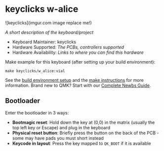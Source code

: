 # keyclicks w-alice

![keyclicks](imgur.com image replace me!)

*A short description of the keyboard/project*

* Keyboard Maintainer: keyclicks
* Hardware Supported: *The PCBs, controllers supported*
* Hardware Availability: *Links to where you can find this hardware*

Make example for this keyboard (after setting up your build environment):

    make keyclicks/w_alice:vial


See the [build environment setup](https://docs.qmk.fm/#/getting_started_build_tools) and the [make instructions](https://docs.qmk.fm/#/getting_started_make_guide) for more information. Brand new to QMK? Start with our [Complete Newbs Guide](https://docs.qmk.fm/#/newbs).

## Bootloader

Enter the bootloader in 3 ways:

* **Bootmagic reset**: Hold down the key at (0,0) in the matrix (usually the top left key or Escape) and plug in the keyboard
* **Physical reset button**: Briefly press the button on the back of the PCB - some may have pads you must short instead
* **Keycode in layout**: Press the key mapped to `QK_BOOT` if it is available
